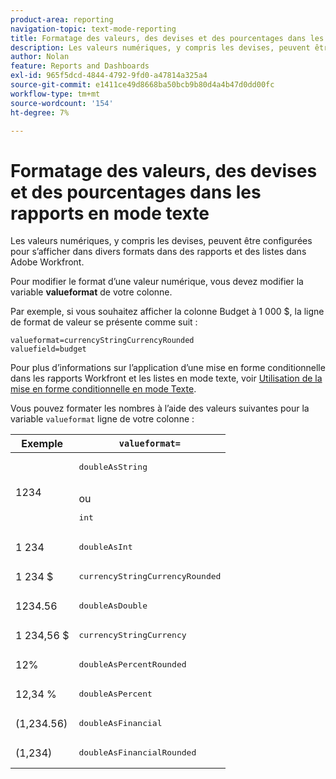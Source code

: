 ```yaml
---
product-area: reporting
navigation-topic: text-mode-reporting
title: Formatage des valeurs, des devises et des pourcentages dans les rapports en mode texte
description: Les valeurs numériques, y compris les devises, peuvent être configurées pour s’afficher dans divers formats dans des rapports et des listes dans Adobe Workfront.
author: Nolan
feature: Reports and Dashboards
exl-id: 965f5dcd-4844-4792-9fd0-a47814a325a4
source-git-commit: e1411ce49d8668ba50bcb9b80d4a4b47d0dd00fc
workflow-type: tm+mt
source-wordcount: '154'
ht-degree: 7%

---
```


# Formatage des valeurs, des devises et des pourcentages dans les rapports en mode texte

Les valeurs numériques, y compris les devises, peuvent être configurées pour s’afficher dans divers formats dans des rapports et des listes dans Adobe Workfront.

Pour modifier le format d’une valeur numérique, vous devez modifier la variable **valueformat** de votre colonne.

Par exemple, si vous souhaitez afficher la colonne Budget à 1 000 $, la ligne de format de valeur se présente comme suit :

```
valueformat=currencyStringCurrencyRounded
valuefield=budget
```

Pour plus d’informations sur l’application d’une mise en forme conditionnelle dans les rapports Workfront et les listes en mode texte, voir [Utilisation de la mise en forme conditionnelle en mode Texte](../../../reports-and-dashboards/reports/text-mode/use-conditional-formatting-text-mode.md).

Vous pouvez formater les nombres à l’aide des valeurs suivantes pour la variable `valueformat` ligne de votre colonne :

| Exemple | `valueformat=` |
|---|---|
| 1234 | <pre>doubleAsString</pre> <br>ou <br><pre>int</pre> |
| 1 234 | <pre>doubleAsInt</pre> |
| 1 234 $ | <pre>currencyStringCurrencyRounded</pre> |
| 1234.56 | <pre>doubleAsDouble</pre> |
| 1 234,56 $ | <pre>currencyStringCurrency</pre> |
| 12% | <pre>doubleAsPercentRounded</pre> |
| 12,34 % | <pre>doubleAsPercent</pre> |
| (1,234.56) | <pre>doubleAsFinancial</pre> |
| (1,234) | <pre>doubleAsFinancialRounded</pre> |

